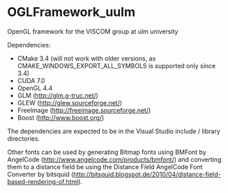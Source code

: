 # OGLFramework_uulm
OpenGL framework for the VISCOM group at ulm university

Dependencies:
- CMake 3.4 (will not work with older versions, as CMAKE_WINDOWS_EXPORT_ALL_SYMBOLS is supported only since 3.4)
- CUDA 7.0
- OpenGL 4.4
- GLM (http://glm.g-truc.net/)
- GLEW (http://glew.sourceforge.net/)
- FreeImage (http://freeimage.sourceforge.net/)
- Boost (http://www.boost.org/)

The dependencies are expected to be in the Visual Studio include / library directories.

Other fonts can be used by generating Bitmap fonts using BMFont by AngelCode (http://www.angelcode.com/products/bmfont/) and converting them to a distance field be using the Distance Field AngelCode Font Converter by bitsquid (http://bitsquid.blogspot.de/2010/04/distance-field-based-rendering-of.html).
